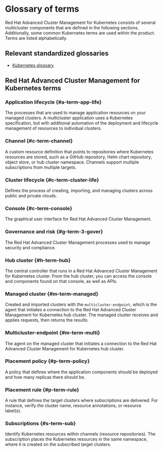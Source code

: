 # Glossary of terms 

Red Hat Advanced Cluster Management for Kubernetes consists of several multicluster components that are defined in the following sections. Additionally, some common Kubernetes terms are used within the product. Terms are listed alphabetically.

## Relevant standardized glossaries

- [Kubernetes glossary](https://kubernetes.io/docs/reference/glossary/?fundamental=true)


## Red Hat Advanced Cluster Management for Kubernetes terms

### Application lifecycle {#a-term-app-life}

The processes that are used to manage application resources on your managed clusters. A multicluster application uses a Kubernetes specification, but with additional automation of the deployment and lifecycle management of resources to individual clusters.

### Channel {#c-term-channel}

A custom resource definition that points to repositories where Kubernetes resources are stored, such as a GitHub repository, Helm chart repository, object store, or hub cluster namespace. Channels support multiple subscriptions from multiple targets.

### Cluster lifecycle {#c-term-cluster-life}

Defines the process of creating, importing, and managing clusters across public and private clouds. 

### Console {#c-term-console}

The graphical user interface for Red Hat Advanced Cluster Management.

### Governance and risk {#g-term-3-gover}

The  Red Hat Advanced Cluster Management processes used to manage security and compliance.

### Hub cluster {#h-term-hub}

The central controller that runs in a Red Hat Advanced Cluster Management for Kubernetes cluster. From the hub cluster, you can access the console and components found on that console, as well as APIs.

### Managed cluster {#m-term-managed}

Created and imported clusters with the `multicluster-endpoint`, which is the agent that initiates a connection to the Red Hat Advanced Cluster Management for Kubernetes hub cluster. The managed cluster receives and applies requests, then returns the results. 

### Multicluster-endpoint {#m-term-multi}

The agent on the managed cluster that initiates a connection to the Red Hat Advanced Cluster Management for Kubernetes hub cluster.  

### Placement policy {#p-term-policy}

A policy that defines where the application components should be deployed and how many replicas there should be.

### Placement rule {#p-term-rule}

A rule that defines the target clusters where subscriptions are delivered. For instance, verify the cluster name, resource annotations, or resource label(s).

### Subscriptions {#s-term-sub}

Identify Kubernetes resources within channels (resource repositories). The subscription places the Kubernetes resources in the same namespace, where it is created on the subscribed target clusters. 

